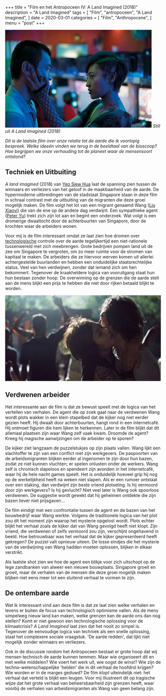 +++
title = "Film en het Antropoceen IV: A Land Imagined (2018)"
description = "A Land Imagined"
tags = [
    "Film",
    "antropoceen",
    "A Land Imagined",
]
date = 2020-03-01
categories = [
    "Film",
    "Anthropocene",
]
menu = "post"
+++

![](https://github.com/Boreque/deklos/blob/master/static/images/land1.jpeg?raw=true "A Land Imagined")
*Still uit A Land Imagined (2018)* 

*Dit is de laatste film over onze relatie tot de aarde die ik voorlopig bespreek. Welke ideeën vinden we terug in de beeldtaal van de bioscoop? Hoe begrijpen we onze verhouding tot de planeet waar de mensensoort ontstond?* <!--more--> 

## Techniek en Uitbuiting

*<i>A land imagined</i>* (2018) van [Yeo Siew Hua](https://www.imdb.com/name/nm5469088/?ref_=tt_ov_dr) laat de spanning zien tussen de winnaars en verliezers van het geloof in de maakbaarheid van de aarde. De hypermoderne uitbreidingen van de stadstaat Singapore staan in deze film in schraal contrast met de uitbuiting van de migranten die deze groei mogelijk maken. De film volgt het lot van een migrant genaamd Wang ([Liu Xiaoyi](https://www.imdb.com/name/nm9985784/?ref_=tt_ov_st_sm)) die van de ene op de andere dag verdwijnt. Een sympathieke agent ([Peter Yu](https://www.imdb.com/name/nm9985783/?ref_=tt_ov_st_sm)) trekt zich zijn lot aan en begint een onderzoek. Wat volgt is een dromerige dwaaltocht door de achterbuurten van Singapore, door de krochten waar de arbeiders wonen. 

Voor mij is de film interessant omdat ze laat zien hoe dromen over [technologische](../ecomodernisme) controle over de aarde tegelijkertijd een niet-rationele tussenwereld met zich meebrengen. Grote bedrijven pompen land uit de zee om Singapore te vergroten, om zo meer ruimte voor de stromen van kapitaal te maken. De arbeiders die ze hiervoor werven komen uit allerlei achtergestelde buurlanden en hebben een onduidelijke staatsrechtelijke status. Veel van hen verdwijnen, zonder dat iemand zich om hen bekommert. Tegenover de kraakheldere logica van vooruitgang staat hun hun bestaan zonder hoop. De overwinning op de grenzen die de aarde stelt aan de mens blijkt een prijs te hebben die niet door rijken betaald blijkt te worden. 

![](https://github.com/Boreque/deklos/blob/master/static/images/land2.jpeg?raw=true "A Land Imagined")


## Verdwenen arbeider

Het interessante aan de film is dat ze bewust speelt met de logica van het vertellen van verhalen. De agent die op zoek gaat naar de verdwenen Wang wordt plots wakker in een klein stapelbed dat de kijker nog niet eerder gezien heeft. Hij dwaalt door achterbuurten, hangt rond in een internetcafé. Hij ontmoet figuren die hem lijken te herkennen. Later in de film blijkt dat dit allemaal plaatsen zijn waar Wang zelf vaak kwam. Droomde de agent? Kreeg hij magische aanwijzingen om de arbeider op te sporen?

De kijker ziet langzaam de puzzelstukjes op zijn plaats vallen. Wang lijkt een slachtoffer te zijn van een conflict met zijn werkgevers. De paspoorten van de arbeidsmigranten blijken eerder al ingenomen te zijn door hun bazen, zodat ze niet kunnen vluchten; er spelen onlusten onder de werkers. Wang zelf is chronisch slapeloos en spendeert zijn avonden in het internetcafé, waar hij de hele nacht games speelt. Het is onduidelijk hoeveel grip hij nog op de werkelijkheid heeft na weken niet slapen. Als er een rumoer ontstaat over een staking, dan verdwijnt zijn beste vriend plotseling. Is hij vermoord door zijn werkgevers? Is hij gevlucht? Niet veel later is Wang ook spoorloos verdwenen. De suggestie wordt gewekt dat hij geheimen ontdekte die zijn bazen liever niet prijsgaven...

De film eindigt met een confrontatie tussen de agent en de bazen van het bouwbedrijf waar Wang werkte. Volgens de traditionele logica van het plot zou dit het moment zijn waarop het mysterie opgelost wordt. Plots echter blijkt het verhaal zoals de kijker dat van Wang gevolgd heeft niet klopt. Zijn vriend, die verdwenen of zelfs vermoord zou zijn, verschijnt ongehavend in beeld. Hoe betrouwbaar was het verhaal dat de kijker gepresenteerd heeft gekregen? De puzzel valt opnieuw uiteen. De losse eindjes die het mysterie van de verdwijning van Wang hadden moeten oplossen, blijken in elkaar verstrikt. 

Als laatste shot zien we hoe de agent een blikje voor zich uitschopt op de lege zandbanken van alweer een nieuwe bouwplaats. Singapore groeit en groeit, maar de verhalen van de mensen die deze groei mogelijk maken blijken niet eens meer tot een sluitend verhaal te vormen te zijn. 

## De ontembare aarde

Wat ik interessant vind aan deze film is dat ze laat zien welke verhalen en levens er buiten de focus van technologisch optimisme vallen. Als de mens simpelweg nieuw land kan maken, welke grenzen kan de aarde ons dan nog stellen? Komt er niet gewoon een technologische oplossing voor de klimaatcrisis? *<i>A Land Imagined</i>* laat zien dat het nooit zo simpel is. Tegenover de eenvoudige logica van techniek als een snelle oplossing, staat het complexere sociale vraagstuk. 'De aarde redden', dat lijkt niet mogelijk zonder winnaars en verliezers. 

Ook in de discussie rondom het Antropoceen bestaat er grote hoop dat wij mensen technisch de aarde kunnen temmen. Maar wie organiseert dit en met welke middelen? Wie voert het werk uit, wie oogst de winst? Wie zijn de techno-wetenschappelijke 'helden' die in dit verhaal de hoofdrol krijgen? Wie worden er in de marges geduwd? De film <i> klopt </i> uiteindelijk niet: het verhaal dat verteld is blijkt een leugen. Voor mij illustreert dit op tragische wijze dat het grote verhaal van beheersbaarheid zijn grenzen heeft, waar voorbij de verhalen van arbeidsmigranten als Wang van geen belang zijn. 
